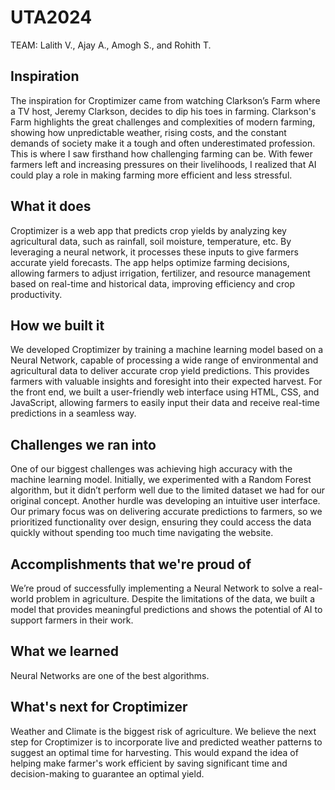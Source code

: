 # UTA2024
TEAM: Lalith V., Ajay A., Amogh S., and Rohith T.

## Inspiration

The inspiration for Croptimizer came from watching Clarkson’s Farm where a TV host, Jeremy Clarkson, decides to dip his toes in farming. Clarkson's Farm highlights the great challenges and complexities of modern farming, showing how unpredictable weather, rising costs, and the constant demands of society make it a tough and often underestimated profession. This is where I saw firsthand how challenging farming can be. With fewer farmers left and increasing pressures on their livelihoods, I realized that AI could play a role in making farming more efficient and less stressful. 

## What it does

Croptimizer is a web app that predicts crop yields by analyzing key agricultural data, such as rainfall, soil moisture, temperature, etc. By leveraging a neural network, it processes these inputs to give farmers accurate yield forecasts. The app helps optimize farming decisions, allowing farmers to adjust irrigation, fertilizer, and resource management based on real-time and historical data, improving efficiency and crop productivity.

## How we built it

We developed Croptimizer by training a machine learning model based on a Neural Network, capable of processing a wide range of environmental and agricultural data to deliver accurate crop yield predictions. This provides farmers with valuable insights and foresight into their expected harvest. For the front end, we built a user-friendly web interface using HTML, CSS, and JavaScript, allowing farmers to easily input their data and receive real-time predictions in a seamless way.

## Challenges we ran into

One of our biggest challenges was achieving high accuracy with the machine learning model. Initially, we experimented with a Random Forest algorithm, but it didn’t perform well due to the limited dataset we had for our original concept. Another hurdle was developing an intuitive user interface. Our primary focus was on delivering accurate predictions to farmers, so we prioritized functionality over design, ensuring they could access the data quickly without spending too much time navigating the website.

## Accomplishments that we're proud of

We’re proud of successfully implementing a Neural Network to solve a real-world problem in agriculture. Despite the limitations of the data, we built a model that provides meaningful predictions and shows the potential of AI to support farmers in their work.

## What we learned

Neural Networks are one of the best algorithms.

## What's next for Croptimizer

Weather and Climate is the biggest risk of agriculture. We believe the next step for Croptimizer is to incorporate live and predicted weather patterns to suggest an optimal time for harvesting. This would expand the idea of helping make farmer's work efficient by saving significant time and decision-making to guarantee an optimal yield.